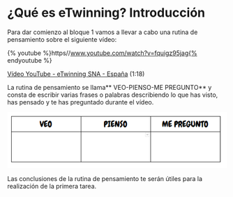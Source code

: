 
# ¿Qué es eTwinning? Introducción

Para dar comienzo al bloque 1 vamos a llevar a cabo una rutina de pensamiento sobre el siguiente vídeo:


{% youtube %}https//www.youtube.com/watch?v=fquigz95jag{% endyoutube %}

[Vídeo YouTube - eTwinning SNA - España](https://www.youtube.com/watch?v=fquigz95jag) (1:18)

La rutina de pensamiento se llama** VEO-PIENSO-ME PREGUNTO** y consta de escribir varias frases o palabras describiendo lo que has visto, has pensado y te has preguntado durante el vídeo.


![](img/VeoPiensoMePregunto.PNG)

Las conclusiones de la rutina de pensamiento te serán útiles para la realización de la primera tarea. 






